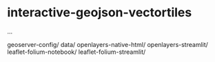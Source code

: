 # interactive-geojson-vectortiles

...

geoserver-config/
data/
openlayers-native-html/
openlayers-streamlit/
leaflet-folium-notebook/
leaflet-folium-streamlit/
